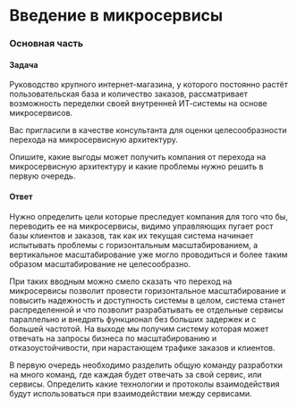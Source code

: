 # Введение в микросервисы

### Основная часть

#### Задача

Руководство крупного интернет-магазина, у которого постоянно растёт пользовательская база и количество заказов, рассматривает возможность переделки своей внутренней ИТ-системы на основе микросервисов.

Вас пригласили в качестве консультанта для оценки целесообразности перехода на микросервисную архитектуру.

Опишите, какие выгоды может получить компания от перехода на микросервисную архитектуру и какие проблемы нужно решить в первую очередь.

#### Ответ
Нужно определить цели которые преследует компания для того что бы, переводить ее на микросервисы, видимо управляющих пугает рост базы клиентов и заказов, так как их текущая система начинает испытывать проблемы с горизонтальным масштабированием, а вертикальное масштабирование уже могло проводиться и более таким образом масштабирование не целесообразно. 

При таких вводным можно смело сказать что переход на микросервисы позволит провести горизонтальное масштабирование и повысить надежность и доступность системы в целом, система станет распределенной и что позволит разрабатывать ее отдельные сервисы параллельно и внедрять функционал без больших задержек и с большей частотой. На выходе мы получим систему которая может отвечать на запросы бизнеса по масштабированию и отказоустойчивости, при нарастающем трафике заказов и клиентов.

В первую очередь необходимо разделить общую команду разработки на много команд, где каждая будет отвечать за свой сервис, или сервисы. Определить какие технологии и протоколы взаимодействия будут использоваться при взаимодействии между сервисами.

